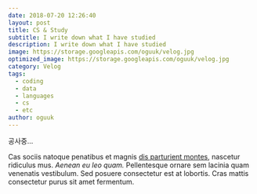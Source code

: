 ```yaml
---
date: 2018-07-20 12:26:40
layout: post
title: CS & Study
subtitle: I write down what I have studied
description: I write down what I have studied
image: https://storage.googleapis.com/oguuk/velog.jpg
optimized_image: https://storage.googleapis.com/oguuk/velog.jpg
category: Velog
tags:
  - coding
  - data
  - languages
  - cs
  - etc
author: oguuk
---
```


공사중... 

Cas sociis natoque penatibus et magnis <a href="#">dis parturient montes</a>, nascetur ridiculus mus. *Aenean eu leo quam.* Pellentesque ornare sem lacinia quam venenatis vestibulum. Sed posuere consectetur est at lobortis. Cras mattis consectetur purus sit amet fermentum.

